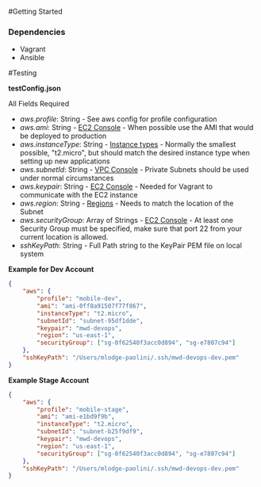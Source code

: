 

#Getting Started

### Dependencies
- Vagrant
- Ansible



#Testing


**testConfig.json**

All Fields Required
- _aws.profile_: String - See aws config for profile configuration
- _aws.ami_: String - [EC2 Console](https://console.aws.amazon.com/ec2/v2/home?region=us-east-1#Images:visibility=private-images;sort=desc:creationDate) - When possible use the AMI that would be deployed to production  
- _aws.instanceType_: String - [Instance types](https://aws.amazon.com/ec2/instance-types/) - Normally the smallest possible, "t2.micro", but should match the desired instance type when setting up new applications 
- _aws.subnetId_: String - [VPC Console](https://console.aws.amazon.com/vpc/home?region=us-east-1#subnets:sort=tag:Name) - Private Subnets should be used under normal circumstances 
- _aws.keypair_: String - [EC2 Console](https://console.aws.amazon.com/ec2/v2/home?region=us-east-1#KeyPairs:sort=keyName) - Needed for Vagrant to communicate with the EC2 instance
- _aws.region_: String - [Regions](https://docs.aws.amazon.com/AmazonRDS/latest/UserGuide/Concepts.RegionsAndAvailabilityZones.html) - Needs to match the location of the Subnet
- _aws.securityGroup_: Array of Strings - [EC2 Console](https://console.aws.amazon.com/ec2/v2/home?region=us-east-1#SecurityGroups:sort=tag:Name) - At least one Security Group must be specified, make sure that port 22 from your current location is allowed.
- _sshKeyPath_: String - Full Path string to the KeyPair PEM file on local system

**Example for Dev Account**
```json
{
    "aws": {
        "profile": "mobile-dev",
        "ami": "ami-0ff8a91507f77f867",
        "instanceType": "t2.micro",
        "subnetId": "subnet-95df1dde",
        "keypair": "mwd-devops",
        "region": "us-east-1",
        "securityGroup": ["sg-0f62540f3acc0d894", "sg-e7807c94"]
    },
    "sshKeyPath": "/Users/mlodge-paolini/.ssh/mwd-devops-dev.pem"
}
```
**Example Stage Account**
```json
{
    "aws": {
        "profile": "mobile-stage",
        "ami": "ami-e1bd9f9b",
        "instanceType": "t2.micro",
        "subnetId": "subnet-b25f9df9",
        "keypair": "mwd-devops",
        "region": "us-east-1",
        "securityGroup": ["sg-0f62540f3acc0d894", "sg-e7807c94"]
    },
    "sshKeyPath": "/Users/mlodge-paolini/.ssh/mwd-devops-dev.pem"
}

```
